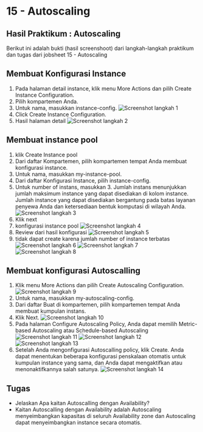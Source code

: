 # 15 - Autoscaling

## Hasil Praktikum : Autoscaling
Berikut ini adalah bukti (hasil screenshoot) dari langkah-langkah praktikum dan tugas dari jobsheet 15 - Autoscaling

## Membuat Konfigurasi Instance
1.	Pada halaman detail instance, klik menu More Actions dan pilih Create Instance Configuration.
2.	Pilih kompartemen Anda.
3.	Untuk nama, masukkan instance-config.
![Screenshot langkah 1](img/1.PNG)
4.	Click Create Instance Configuration.
5.  Hasil halaman detail
![Screenshot langkah 2](img/2.PNG)
## Membuat instance pool
1.	klik Create Instance pool
2.	Dari daftar Kompartemen, pilih kompartemen tempat Anda membuat konfigurasi instance.
3.	Untuk nama, masukkan my-instance-pool.
4.	Dari daftar Konfigurasi Instance, pilih instance-config.
5.	Untuk number of instans, masukkan 3. Jumlah instans menunjukkan jumlah maksimum instance yang dapat disediakan di kolom instance. Jumlah instance yang dapat disediakan bergantung pada batas layanan penyewa Anda dan ketersediaan bentuk komputasi di wilayah Anda.
![Screenshot langkah 3](img/3.PNG)
6.	Klik next
7.  konfigurasi instance pool
![Screenshot langkah 4](img/4.PNG)
8.  Review dari hasil konfigurasi
![Screenshot langkah 5](img/5.PNG)
9.  tidak dapat create karena jumlah number of instance terbatas
![Screenshot langkah 6](img/6.PNG)
![Screenshot langkah 7](img/7.PNG)
![Screenshot langkah 8](img/8.PNG)
## Membuat konfigurasi Autoscalling
1.	Klik menu More Actions dan pilih Create Autoscaling Configuration.
![Screenshot langkah 9](img/9.PNG)
2.	Untuk nama, masukkan my-autoscaling-config.
3.	Dari daftar Buat di kompartemen, pilih kompartemen tempat Anda membuat kumpulan instans.
4.	Klik Next.
![Screenshot langkah 10](img/10.PNG)
5.  Pada halaman Configure Autoscaling Policy, Anda dapat memilih Metric-based Autoscaling atau Schedule-based Autoscaling
![Screenshot langkah 11](img/11.PNG)
![Screenshot langkah 12](img/12.PNG)
![Screenshot langkah 13](img/13.PNG)
6.	Setelah Anda mengonfigurasi Autoscalling policy, klik Create. Anda dapat menentukan beberapa konfigurasi penskalaan otomatis untuk kumpulan instance yang sama, dan Anda dapat mengaktifkan atau menonaktifkannya salah satunya.
![Screenshot langkah 14](img/14.PNG)
## Tugas
- Jelaskan Apa kaitan Autoscalling dengan Availability?
- Kaitan Autoscalling dengan Availability adalah Autoscaling menyeimbangkan kapasitas di seluruh Availability zone dan Autoscaling dapat menyeimbangkan instance secara otomatis.